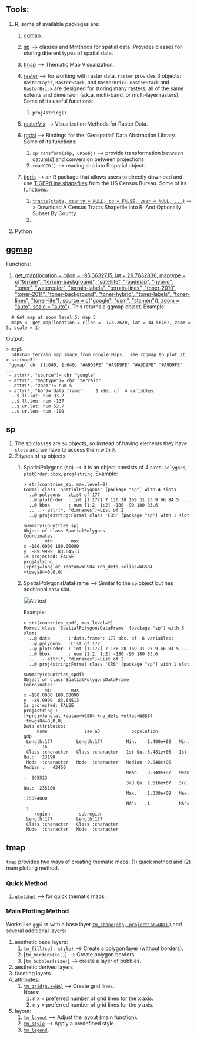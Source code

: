 
## Tools:
1. R, some of available packages are:

    1. [ggmap](https://www.rdocumentation.org/packages/ggmap/versions/3.0.0). 
    2. [sp](https://www.rdocumentation.org/packages/sp/versions/1.4-5) --> classes and Mmthods for spatial data. Provides classes for storing di(erent types of spatial data. 
    3. [tmap](https://www.rdocumentation.org/packages/tmap/versions/3.2/topics/tmap-package) --> Thematic Map Visualization. 
    4. [raster](https://www.rdocumentation.org/packages/raster/versions/3.4-5) --> for working with raster data. `raster` provides 3 objects:  `RasterLayer`, `RasterStack`, and `RasterBrick`. `RasterStack` and `RasterBrick` are designed for storing many rasters, all of the same extents and dimension (a.k.a. multi-band, or multi-layer rasters). Some of its useful functions:
    
    	1. `proj4string()`. 
    	
    5. [rasterVis](https://www.rdocumentation.org/packages/rasterVis/versions/0.49) --> Visualization Methods for Raster Data. 
    6. [rgdal](https://www.rdocumentation.org/packages/rgdal/versions/1.5-23) --> Bindings for the 'Geospatial' Data Abstraction Library. Some of its functions:
    
        1. `spTransform(shp, CRSobj)` --> provide transformation between datum(s) and conversion between projections
        2. `readOGR()` --> reading shp into R spatial object. 
  
    7. [tigris](https://www.rdocumentation.org/packages/tigris/versions/1.0) --> an R package that allows users to directly download and use [TIGER/Line shapefiles](https://www.census.gov/geo/maps-data/data/tiger-line.html) from the US Census Bureau. Some of its functions:
        1. [`tracts(state, county = NULL, cb = FALSE, year = NULL, ...)`](https://www.rdocumentation.org/packages/tigris/versions/1.0/topics/tracts) --> Download A Census Tracts Shapefile Into R, And Optionally Subset By County. 
        2. 
  
2. Python

## [ggmap](https://www.rdocumentation.org/packages/ggmap/versions/3.0.0)
Functions:
1. [get_map(location = c(lon = -95.3632715, lat = 29.7632836, maptype = c("terrain", "terrain-background", "satellite", "roadmap", "hybrid", "toner", "watercolor", "terrain-labels", "terrain-lines", "toner-2010", "toner-2011", "toner-background", "toner-hybrid", "toner-labels", "toner-lines", "toner-lite"), source = c("google", "osm", "stamen")), zoom = "auto", scale = "auto")](https://www.rdocumentation.org/packages/ggmap/versions/3.0.0/topics/get_map). This returns a ggmap object. Example: <br/>
  ```
    # Get map at zoom level 5: map_5
    map5 <- get_map(location = c(lon = -123.2620, lat = 44.5646), zoom = 5, scale = 1)
  ```
  
  Output: <br />
  ```
  > map5
    640x640 terrain map image from Google Maps.  see ?ggmap to plot it.
  > str(map5)
   'ggmap' chr [1:640, 1:640] "#A9D9FE" "#A9D9FE" "#A9D9FE" "#A9D9FE" ...
   - attr(*, "source")= chr "google"
   - attr(*, "maptype")= chr "terrain"
   - attr(*, "zoom")= num 5
   - attr(*, "bb")='data.frame':	1 obs. of  4 variables:
    ..$ ll.lat: num 33.7
    ..$ ll.lon: num -137
    ..$ ur.lat: num 53.7
    ..$ ur.lon: num -109
  ```

##  sp

1. The sp classes are `S4` objects, so instead of having elements they have `slots` and we have to access them with `@`.
2. 2 types of `sp` objects:
    1. SpatialPolygons (sp) --> It is an object consists of 4 slots: `polygons`, `plotOrder`, `bbox`, `proj4string`. Example: <br />
        ```
        > str(countries_sp, max.level=2)
        Formal class 'SpatialPolygons' [package "sp"] with 4 slots
          ..@ polygons   :List of 177
          ..@ plotOrder  : int [1:177] 7 136 28 169 31 23 9 66 84 5 ...
          ..@ bbox       : num [1:2, 1:2] -180 -90 180 83.6
          .. ..- attr(*, "dimnames")=List of 2
          ..@ proj4string:Formal class 'CRS' [package "sp"] with 1 slot
        ```
        
        ```
        summary(countries_sp)
        Object of class SpatialPolygons
        Coordinates:
                min       max
        x -180.0000 180.00000
        y  -89.9999  83.64513
        Is projected: FALSE 
        proj4string :
        [+proj=longlat +datum=WGS84 +no_defs +ellps=WGS84 +towgs84=0,0,0]
        ```
    
    2. SpatialPolygonsDataFrame --> Similar to the `sp` object but has additional `data` slot. <br />
        
        ![Alt text](./images/spdf_hiearchy.png)
    
        Example: <br />
        ```
        > str(countries_spdf, max.level=2)
        Formal class 'SpatialPolygonsDataFrame' [package "sp"] with 5 slots
          ..@ data       :'data.frame':	177 obs. of  6 variables:
          ..@ polygons   :List of 177
          ..@ plotOrder  : int [1:177] 7 136 28 169 31 23 9 66 84 5 ...
          ..@ bbox       : num [1:2, 1:2] -180 -90 180 83.6
          .. ..- attr(*, "dimnames")=List of 2
          ..@ proj4string:Formal class 'CRS' [package "sp"] with 1 slot
        ```
        ```
        summary(countries_spdf)
        Object of class SpatialPolygonsDataFrame
        Coordinates:
                min       max
        x -180.0000 180.00000
        y  -89.9999  83.64513
        Is projected: FALSE 
        proj4string :
        [+proj=longlat +datum=WGS84 +no_defs +ellps=WGS84 +towgs84=0,0,0]
        Data attributes:
             name              iso_a3            population             gdp          
         Length:177         Length:177         Min.   :1.400e+02   Min.   :      16  
         Class :character   Class :character   1st Qu.:3.481e+06   1st Qu.:   13198  
         Mode  :character   Mode  :character   Median :9.048e+06   Median :   43450  
                                               Mean   :3.849e+07   Mean   :  395513  
                                               3rd Qu.:2.616e+07   3rd Qu.:  235100  
                                               Max.   :1.339e+09   Max.   :15094000  
                                               NA's   :1           NA's   :1         
            region           subregion        
         Length:177         Length:177        
         Class :character   Class :character  
         Mode  :character   Mode  :character 
        ```

## tmap

`tmap` provides two ways of creating thematic maps: (1) quick method and (2) main plotting method. 

### Quick Method 

1. [`qtm(shp)`](https://www.rdocumentation.org/packages/tmap/versions/3.2/topics/qtm) --> for quick thematic maps.

### Main Plotting Method

Works like `ggplot` with a base layer [`tm_shape(shp, projection=NULL)`](https://www.rdocumentation.org/packages/tmap/versions/3.3/topics/tm_shape) and several additional layers:

1. aesthetic base layers:
    1. [`tm_fill(col, style)`](https://www.rdocumentation.org/link/tm_fill?package=tmap&version=3.2) --> Create a polygon layer (without borders). 
    2. [`tm_borders(col)`] --> Create polygon borders. 
    3. [`tm_bubbles(size)`] --> create a layer of bubbles. 
2. aesthetic derived layers
3. faceting layers
4. attributes:
    1. [`tm_grid(n.x=NA)`](https://www.rdocumentation.org/packages/tmap/versions/3.2/topics/tm_grid) --> Create grid lines. <br />
        Notes: <br />
        1. n.x = preferred number of grid lines for the x axis.
        2. n.y = preferred number of grid lines for the y axis. 
5. layout:
    1. [`tm_layout`](https://www.rdocumentation.org/packages/tmap/versions/3.2/topics/tm_layout) --> Adjust the layout (main function). 
    2. [`tm_style`](https://www.rdocumentation.org/link/tm_style?package=tmap&version=3.2) --> Apply a predefined style. 
    3. [`tm_legend`](https://www.rdocumentation.org/packages/tmap/versions/3.3/topics/tm_layout).


